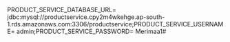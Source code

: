 PRODUCT_SERVICE_DATABASE_URL= jdbc:mysql://productservice.cpy2m4wkehge.ap-south-1.rds.amazonaws.com:3306/productservice;PRODUCT_SERVICE_USERNAME= admin;PRODUCT_SERVICE_PASSWORD= Merimaa1#